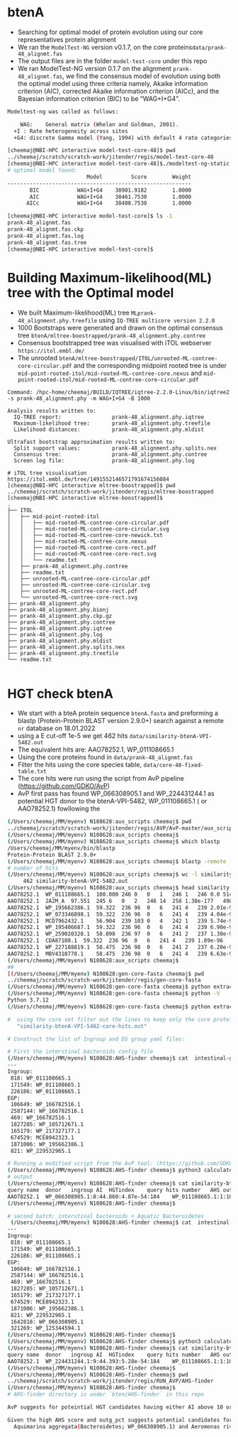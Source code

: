 # btenA
- Searching for optimal model of protein evolution using our core representatives protein alignment
- We ran the `ModelTest-NG` version v0.1.7, on the core proteins`data/prank-48_alignmt.fas` 
- The output files are in the folder `model-test-core` under this repo
- We ran ModelTest-NG version 0.1.7 on the alignment `prank-48_alignmt.fas`, we find the consensus model of evolution using both the optimal model using three criteria namely, Akaike information criterion (AIC), corrected Akaike information criterion (AICc), and the Bayesian information criterion (BIC) to be “WAG+I+G4”.


```bash
Modeltest-ng was called as follows: 

	WAG:	General matrix (Whelan and Goldman, 2001).
  +I : Rate heterogeneity across sites
  +G4: discrete Gamma model (Yang, 1994) with default 4 rate categories.

[cheemaj@NBI-HPC interactive model-test-core-48]$ pwd
../cheemaj/scratch/scratch-work/jitender/regis/model-test-core-48
[cheemaj@NBI-HPC interactive model-test-core-48]$./modeltest-ng-static -i prank-48_alignmt.fas -d aa -p 16 
# optimal model found: 
                         Model         Score        Weight
----------------------------------------------------------
       BIC            WAG+I+G4    38901.9182        1.0000
       AIC            WAG+I+G4    38461.7530        1.0000
      AICc            WAG+I+G4    38488.7530        1.0000

[cheemaj@NBI-HPC interactive model-test-core]$ ls -1
prank-48_alignmt.fas
prank-48_alignmt.fas.ckp
prank-48_alignmt.fas.log
prank-48_alignmt.fas.tree
[cheemaj@NBI-HPC interactive model-test-core]$

```
# Building Maximum-likelihood(ML) tree with the Optimal model

- We built Maximum-likelihood(ML) tree `MLprank-48_alignment.phy.treefile` using `IQ-TREE multicore version 2.2.0`
- 1000 Bootstraps were generated and drawn on the optimal consensus tree `btenA/mltree-boostrapped/prank-48_alignment.phy.contree`
- Consensus bootstrapped tree was visualised with iTOL webserver `https://itol.embl.de/`
- The unrooted `btenA/mltree-boostrapped/ITOL/unrooted-ML-contree-core-circular.pdf` and the corresponding midpoint rooted tree is under `mid-point-rooted-itol/mid-rooted-ML-contree-core.nexus` and `mid-point-rooted-itol/mid-rooted-ML-contree-core-circular.pdf`

```
Command: /hpc-home/cheemaj/BUILD/IQTREE/iqtree-2.2.0-Linux/bin/iqtree2 -s prank-48_alignment.phy -m WAG+I+G4 -B 1000

Analysis results written to: 
  IQ-TREE report:                prank-48_alignment.phy.iqtree
  Maximum-likelihood tree:       prank-48_alignment.phy.treefile
  Likelihood distances:          prank-48_alignment.phy.mldist

Ultrafast bootstrap approximation results written to:
  Split support values:          prank-48_alignment.phy.splits.nex
  Consensus tree:                prank-48_alignment.phy.contree
  Screen log file:               prank-48_alignment.phy.log

# iTOL tree visualisation https://itol.embl.de/tree/1491552146571791674156084
[cheemaj@NBI-HPC interactive mltree-boostrapped]$ pwd
../cheemaj/scratch/scratch-work/jitender/regis/mltree-boostrapped
[cheemaj@NBI-HPC interactive mltree-boostrapped]$
.
├── ITOL
│   ├── mid-point-rooted-itol
│   │   ├── mid-rooted-ML-contree-core-circular.pdf
│   │   ├── mid-rooted-ML-contree-core-circular.svg
│   │   ├── mid-rooted-ML-contree-core-newick.txt
│   │   ├── mid-rooted-ML-contree-core.nexus
│   │   ├── mid-rooted-ML-contree-core-rect.pdf
│   │   ├── mid-rooted-ML-contree-core-rect.svg
│   │   └── readme.txt
│   ├── prank-48_alignment.phy.contree
│   ├── readme.txt
│   ├── unrooted-ML-contree-core-circular.pdf
│   ├── unrooted-ML-contree-core-circular.svg
│   ├── unrooted-ML-contree-core-rect.pdf
│   └── unrooted-ML-contree-core-rect.svg
├── prank-48_alignment.phy
├── prank-48_alignment.phy.bionj
├── prank-48_alignment.phy.ckp.gz
├── prank-48_alignment.phy.contree
├── prank-48_alignment.phy.iqtree
├── prank-48_alignment.phy.log
├── prank-48_alignment.phy.mldist
├── prank-48_alignment.phy.splits.nex
├── prank-48_alignment.phy.treefile
└── readme.txt
  
```

# HGT check btenA 

- We start with a bteA protein sequence `btenA.fasta` and preforming a blastp (Protein-Protein BLAST version 2.9.0+) search against a remote `nr` database on 18.01.2022
- using a E cut-off 1e-5 we get 462 hits `data/similarity-btenA-VPI-5482.out`
- The equivalent hits are: AAO78252.1, 	WP_011108665.1
- Using the core proteins found in `data/prank-48_alignmt.fas` 
- Filter the hits using the core species table, `data/core-48-fixed-table.txt`
- The core hits were run using the script from AvP pipeline (https://github.com/GDKO/AvP) 
- AvP first pass has found WP_066308905.1 and WP_224431244.1 as potential HGT donor to the btenA-VPI-5482, WP_011108665.1 ( or  AAO78252.1) fowllowing the 

```bash
(/Users/cheemaj/MM/myenv) N108628:aux_scripts cheemaj$ pwd
../cheemaj/scratch/scratch-work/jitender/regis/AVP/AvP-master/aux_scripts
(/Users/cheemaj/MM/myenv) N108628:aux_scripts cheemaj$ 
(/Users/cheemaj/MM/myenv) N108628:aux_scripts cheemaj$ which blastp
/Users/cheemaj/MM/myenv/bin/blastp
Protein-Protein BLAST 2.9.0+
(/Users/cheemaj/MM/myenv) N108628:aux_scripts cheemaj$ blastp -remote -query btenA.fasta  -db nr -outfmt '6 std staxids' -seg no -evalue 1e-5 -out similarity-btenA-VPI-5482.out 
# number of hits
(/Users/cheemaj/MM/myenv) N108628:aux_scripts cheemaj$ wc -l similarity-btenA-VPI-5482.out 
     462 similarity-btenA-VPI-5482.out
(/Users/cheemaj/MM/myenv) N108628:aux_scripts cheemaj$ head similarity-btenA-VPI-5482.out 
AAO78252.1	WP_011108665.1	100.000	246	0	0	1	246	1	246	0.0	514	818;171549;226186
AAO78252.1	2A2M_A	97.551	245	6	0	2	246	14	258	1.38e-177	498	226186
AAO78252.1	WP_195662386.1	59.322	236	96	0	6	241	4	239	2.01e-97	295	1871006
AAO78252.1	WP_073346898.1	59.322	236	96	0	6	241	4	239	4.04e-97	295	1871006
AAO78252.1	MCD7962432.1	56.904	239	103	0	4	242	1	239	5.74e-97	294	2049048
AAO78252.1	WP_195406687.1	59.322	236	96	0	6	241	4	239	6.90e-97	294	1871006
AAO78252.1	WP_259020328.1	58.898	236	97	0	6	241	2	237	1.30e-96	293	818
AAO78252.1	CDA87108.1	59.322	236	96	0	6	241	4	239	1.89e-96	293	1262750
AAO78252.1	WP_227188819.1	58.475	236	98	0	6	241	2	237	6.20e-96	291	818
AAO78252.1	MBV4310778.1	58.475	236	98	0	6	241	4	239	6.63e-96	291	818
(/Users/cheemaj/MM/myenv) N108628:aux_scripts cheemaj$ 
##
[(/Users/cheemaj/MM/myenv) N108628:gen-core-fasta cheemaj$ pwd
../cheemaj/scratch/scratch-work/jitender/regis/gen-core-fasta
(/Users/cheemaj/MM/myenv) N108628:gen-core-fasta cheemaj$ python extract-core-sequences.py  > run_log.txt
(/Users/cheemaj/MM/myenv) N108628:gen-core-fasta cheemaj$ python -V
Python 3.7.12
(/Users/cheemaj/MM/myenv) N108628:gen-core-fasta cheemaj$ python extract-core-sequences.py  > run_log.txt

#  using the core set filter out the lines to keep only the core protein hits: 
   "similarity-btenA-VPI-5482-core-hits.out"

# Construct the list of Ingroup and EG group yaml files:

# First the interstinal bacteroids config file
(/Users/cheemaj/MM/myenv) N108628:AHS-finder cheemaj$ cat  intestinal-groups.yaml 
---
Ingroup:
 818: WP_011108665.1
 171549: WP_011108665.1
 226186: WP_011108665.1
EGP:
 106649: WP_166782516.1
 2587144: WP_166782516.1
 469: WP_166782516.1
 1827285: WP_105712671.1
 165179: WP_217327177.1
 674529: MCE8942323.1
 1871006: WP_195662386.1
 821: WP_229532965.1

# Running a modified script from the AvP tool: (https://github.com/GDKO/AvP/blob/master/aux_scripts/calculate_ai.py)
(/Users/cheemaj/MM/myenv) N108628:AHS-finder cheemaj$ python3 calculate_ai_ahs.py  -i similarity-btenA-VPI-5482-core-hits.out  -x intestinal-groups-aqua-bacteroids.yaml 
# output
(/Users/cheemaj/MM/myenv) N108628:AHS-finder cheemaj$ cat similarity-btenA-VPI-5482-core-hits-intestinal-groups_ai.out 
query name	donor	ingroup	AI	HGTindex	query hits number	AHS	outg_pct
AAO78252.1	WP_066308905.1:8:44.860:4.87e-54:184	WP_011108665.1:1:100.000:0.0:514	-337.76051751422517	-330.0	47	561.0121773613256	95
(/Users/cheemaj/MM/myenv) N108628:AHS-finder cheemaj$ 

# second batch: interstinal bacteroids + Aquatic Bacteroidetes 
 (/Users/cheemaj/MM/myenv) N108628:AHS-finder cheemaj$ cat  intestinal-groups-aqua-bacteroids.yaml 
---
Ingroup:
 818: WP_011108665.1
 171549: WP_011108665.1
 226186: WP_011108665.1
EGP:
 106649: WP_166782516.1
 2587144: WP_166782516.1
 469: WP_166782516.1
 1827285: WP_105712671.1
 165179: WP_217327177.1
 674529: MCE8942323.1
 1871006: WP_195662386.1
 821: WP_229532965.1
 1642818: WP_066308905.1
 321269: WP_125344594.1
(/Users/cheemaj/MM/myenv) N108628:AHS-finder cheemaj$ 
(/Users/cheemaj/MM/myenv) N108628:AHS-finder cheemaj$ python3 calculate_ai_ahs.py  -i similarity-btenA-VPI-5482-core-hits.out  -x intestinal-groups.yaml 
(/Users/cheemaj/MM/myenv) N108628:AHS-finder cheemaj$ cat similarity-btenA-VPI-5482-core-hits-intestinal-groups-aqua-bacteroids_ai.out 
query name	donor	ingroup	AI	HGTindex	query hits number	AHS	outg_pct
AAO78252.1	WP_224431244.1:9:44.393:5.28e-54:184	WP_011108665.1:1:100.000:0.0:514	-337.84134967484886	-330.0	47	310.719412169753	95
(/Users/cheemaj/MM/myenv) N108628:AHS-finder cheemaj$ 
(/Users/cheemaj/MM/myenv) N108628:AHS-finder cheemaj$ pwd
../cheemaj/scratch/scratch-work/jitender/regis/RUN_AVP/AHS-finder
(/Users/cheemaj/MM/myenv) N108628:AHS-finder cheemaj$ 
# AHS-finder directory is under `bten/AHS-finder` in this repo

AvP suggests for poteintial HGT candidates having either AI above 10 or AHS above 0, and outg_pct above 80.

Given the high AHS score and outg_pct suggests potential candidates for HGT:
  Aquimarina aggregata(Bacteroidetes; WP_066308905.1) and Aeromonas rivuli(γ-Proteobacteria; WP_224431244.1)  to the reciepient (AAO78252.1; btenA-VPI-5482 Intestinal  bacterias) 	

```
